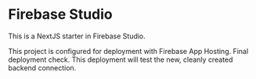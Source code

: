 # Firebase Studio

This is a NextJS starter in Firebase Studio.

This project is configured for deployment with Firebase App Hosting.
Final deployment check. This deployment will test the new, cleanly created backend connection.
